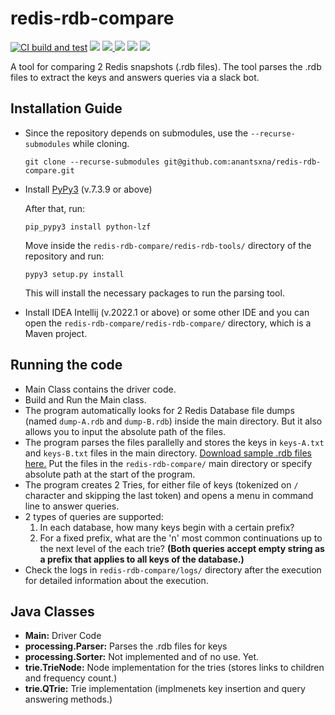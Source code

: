 # redis-rdb-compare

[![CI build and test](https://github.com/anantsxna/redis-rdb-compare/actions/workflows/maven.yml/badge.svg)](https://github.com/anantsxna/redis-rdb-compare/actions/workflows/maven.yml)
<img src="https://img.shields.io/badge/vulnerabilities-0-green">
<a href="https://codecov.io/gh/anantsxna/redis-rdb-compare">
  <img src="https://codecov.io/gh/anantsxna/redis-rdb-compare/branch/main/graph/badge.svg?token=8L10DMFFRI"/>
</a>
<img src="https://img.shields.io/badge/maven-v3.8.1-blue">
<img src="https://img.shields.io/badge/openJDK-18-blue"> 
<img src="https://img.shields.io/badge/PyPy3-v7.3.9-blue">


    

A tool for comparing 2 Redis snapshots (.rdb files). The tool parses the .rdb files to extract the keys and answers queries via a slack bot.

## Installation Guide
- Since the repository depends on submodules, use the `--recurse-submodules` while cloning.
  ```
  git clone --recurse-submodules git@github.com:anantsxna/redis-rdb-compare.git
  ```

- Install [PyPy3](https://www.pypy.org/) (v.7.3.9 or above)

  After that, run:
  ```
  pip_pypy3 install python-lzf
  ```
  
  Move inside the `redis-rdb-compare/redis-rdb-tools/` directory of the repository and run:
  ```
  pypy3 setup.py install
  ```
  This will install the necessary packages to run the parsing tool.
  
- Install IDEA Intellij (v.2022.1 or above) or some other IDE and you can open the `redis-rdb-compare/redis-rdb-compare/` directory, which is a Maven project.


## Running the code
- Main Class contains the driver code. 
- Build and Run the Main class.
- The program automatically looks for 2 Redis Database file dumps (named `dump-A.rdb` and `dump-B.rdb`) inside the main directory. But it also allows you to input the absolute path of the files.
- The program parses the files parallelly and stores the keys in `keys-A.txt` and `keys-B.txt` files in the main directory.
  [Download sample .rdb files here.](https://drive.google.com/drive/folders/1VvFPBn-pJBUBAgcz9VFpQ-sBKCACo5d8?usp=sharing) Put the files in the `redis-rdb-compare/` main directory or specify absolute path at the start of the program.
- The program creates 2 Tries, for either file of keys (tokenized on `/` character and skipping the last token) and opens a menu in command line to answer queries.
- 2 types of queries are supported:
  1. In each database, how many keys begin with a certain prefix? 
  2. For a fixed prefix, what are the 'n' most common continuations up to the next level of the each trie?
  **(Both queries accept empty string as a prefix that applies to all keys of the database.)**
- Check the logs in `redis-rdb-compare/logs/` directory after the execution for detailed information about the execution.

## Java Classes
- **Main:** Driver Code
- **processing.Parser:** Parses the .rdb files for keys
- **processing.Sorter:** Not implemented  and of no use. Yet. 
- **trie.TrieNode:** Node implementation for the tries (stores links to children and frequency count.)
- **trie.QTrie:** Trie implementation (implmenets key insertion and query answering methods.)


